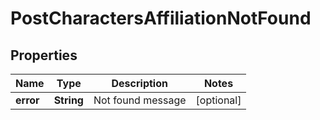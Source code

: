 
# PostCharactersAffiliationNotFound

## Properties
Name | Type | Description | Notes
------------ | ------------- | ------------- | -------------
**error** | **String** | Not found message |  [optional]



